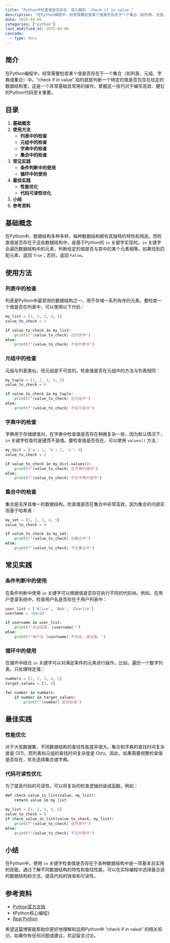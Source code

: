 ```yaml
---
title: "Python中检查值是否存在：深入解析 `check if in value`"
description: "在Python编程中，经常需要检查某个值是否存在于一个集合（如列表、元组、字典或集合）中。“check if in value” 指的就是判断一个特定的值是否包含在给定的数据结构里，这是一个非常基础且常用的操作。掌握这一技巧对于编写高效、健壮的Python代码至关重要。"
date: 2025-04-06
categories: ["python"]
last_modified_at: 2025-04-06
cascade:
  - type: docs
---
```



## 简介
在Python编程中，经常需要检查某个值是否存在于一个集合（如列表、元组、字典或集合）中。“check if in value” 指的就是判断一个特定的值是否包含在给定的数据结构里，这是一个非常基础且常用的操作。掌握这一技巧对于编写高效、健壮的Python代码至关重要。

<!-- more -->
## 目录
1. **基础概念**
2. **使用方法**
    - **列表中的检查**
    - **元组中的检查**
    - **字典中的检查**
    - **集合中的检查**
3. **常见实践**
    - **条件判断中的使用**
    - **循环中的使用**
4. **最佳实践**
    - **性能优化**
    - **代码可读性优化**
5. **小结**
6. **参考资料**

## 基础概念
在Python中，数据结构多种多样，每种数据结构都有其独特的特性和用途。而检查值是否存在于这些数据结构中，是基于Python的 `in` 关键字实现的。`in` 关键字会遍历数据结构中的元素，判断给定的值是否与其中的某个元素相等。如果找到匹配元素，返回 `True`；否则，返回 `False`。

## 使用方法

### 列表中的检查
列表是Python中最常用的数据结构之一，用于存储一系列有序的元素。要检查一个值是否在列表中，可以使用以下代码：

```python
my_list = [1, 2, 3, 4, 5]
value_to_check = 3

if value_to_check in my_list:
    print(f"{value_to_check} 在列表中")
else:
    print(f"{value_to_check} 不在列表中")
```

### 元组中的检查
元组与列表类似，但元组是不可变的。检查值是否在元组中的方法与列表相同：

```python
my_tuple = (1, 2, 3, 4, 5)
value_to_check = 6

if value_to_check in my_tuple:
    print(f"{value_to_check} 在元组中")
else:
    print(f"{value_to_check} 不在元组中")
```

### 字典中的检查
字典用于存储键值对。在字典中检查值是否存在稍微复杂一些，因为默认情况下，`in` 关键字检查的是键而不是值。要检查值是否存在，可以使用 `values()` 方法：

```python
my_dict = {'a': 1, 'b': 2, 'c': 3}
value_to_check = 2

if value_to_check in my_dict.values():
    print(f"{value_to_check} 在字典的值中")
else:
    print(f"{value_to_check} 不在字典的值中")
```

### 集合中的检查
集合是无序且唯一的数据结构。检查值是否在集合中非常高效，因为集合的内部实现基于哈希表：

```python
my_set = {1, 2, 3, 4, 5}
value_to_check = 4

if value_to_check in my_set:
    print(f"{value_to_check} 在集合中")
else:
    print(f"{value_to_check} 不在集合中")
```

## 常见实践

### 条件判断中的使用
在条件判断中使用 `in` 关键字可以根据值是否存在执行不同的代码块。例如，在用户登录系统中，检查用户名是否存在于用户列表中：

```python
user_list = ['Alice', 'Bob', 'Charlie']
username = 'David'

if username in user_list:
    print(f"欢迎回来，{username}!")
else:
    print(f"用户名 {username} 不存在，请注册。")
```

### 循环中的使用
在循环中结合 `in` 关键字可以对满足条件的元素进行操作。比如，遍历一个数字列表，只处理特定值：

```python
numbers = [1, 2, 3, 4, 5]
target_values = [2, 4]

for number in numbers:
    if number in target_values:
        print(f"{number} 是目标值")
```

## 最佳实践

### 性能优化
对于大型数据集，不同数据结构的查找性能差异很大。集合和字典的查找时间复杂度是 O(1)，而列表和元组的查找时间复杂度是 O(n)。因此，如果需要频繁检查值是否存在，优先选择集合或字典。

### 代码可读性优化
为了提高代码的可读性，可以将复杂的检查逻辑封装成函数。例如：

```python
def check_value_in_list(value, my_list):
    return value in my_list

my_list = [1, 2, 3, 4, 5]
value_to_check = 6
if check_value_in_list(value_to_check, my_list):
    print(f"{value_to_check} 在列表中")
else:
    print(f"{value_to_check} 不在列表中")
```

## 小结
在Python中，使用 `in` 关键字检查值是否存在于各种数据结构中是一项基本且实用的技能。通过了解不同数据结构的特性和查找性能，可以在实际编程中选择最合适的数据结构和方法，提高代码的效率和可读性。

## 参考资料
- [Python官方文档](https://docs.python.org/3/)
- 《Python核心编程》
- [Real Python](https://realpython.com/)

希望这篇博客能帮助你更好地理解和运用Python中 “check if in value” 的相关知识。如果你有任何问题或建议，欢迎留言讨论。  
